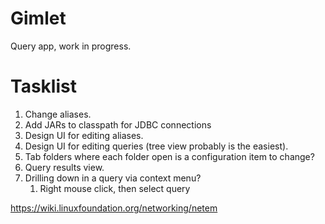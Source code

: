 # Gimlet 

Query app, work in progress. 

# Tasklist

1. Change aliases.  
1. Add JARs to classpath for JDBC connections
1. Design UI for editing aliases.
1. Design UI for editing queries (tree view probably is the easiest).
1. Tab folders where each folder open is a configuration item to change?
1. Query results view.
1. Drilling down in a query via context menu?
   1. Right mouse click, then select query
   
   
https://wiki.linuxfoundation.org/networking/netem

